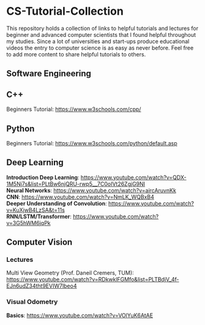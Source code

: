 # CS-Tutorial-Collection
This repository holds a collection of links to helpful tutorials and lectures for beginner and advanced computer scientists that I found helpful throughout my studies. Since a lot of universities and start-ups produce educational videos the entry to computer science is as easy as never before. Feel free to add more content to share helpful tutorials to others.

## Software Engineering

## C++
Beginners Tutorial: https://www.w3schools.com/cpp/

## Python
Beginners Tutorial: https://www.w3schools.com/python/default.asp

## Deep Learning
**Introduction Deep Learning**: https://www.youtube.com/watch?v=QDX-1M5Nj7s&list=PLtBw6njQRU-rwp5__7C0oIVt26ZgjG9NI <br/>
**Neural Networks**: https://www.youtube.com/watch?v=aircAruvnKk <br/>
**CNN**: https://www.youtube.com/watch?v=NmLK_WQBxB4 <br/>
**Deeper Understanding of Convolution**: https://www.youtube.com/watch?v=KuXjwB4LzSA&t=11s <br/>
**RNN/LSTM/Transformer**: https://www.youtube.com/watch?v=3G5hWM6jqPk <br/>

## Computer Vision
### Lectures
Multi View Geometry (Prof. Daneil Cremers, TUM): https://www.youtube.com/watch?v=RDkwklFGMfo&list=PLTBdjV_4f-EJn6udZ34tht9EVIW7lbeo4

### Visual Odometry
**Basics**: https://www.youtube.com/watch?v=VOlYuK6AtAE
